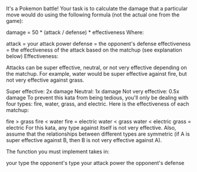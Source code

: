 It's a Pokemon battle! Your task is to calculate the damage that a particular move would do using the following formula (not the actual one from the game):

damage = 50 * (attack / defense) * effectiveness
Where:

attack = your attack power
defense = the opponent's defense
effectiveness = the effectiveness of the attack based on the matchup (see explanation below)
Effectiveness:

Attacks can be super effective, neutral, or not very effective depending on the matchup. For example, water would be super effective against fire, but not very effective against grass.

Super effective: 2x damage
Neutral: 1x damage
Not very effective: 0.5x damage
To prevent this kata from being tedious, you'll only be dealing with four types: fire, water, grass, and electric. Here is the effectiveness of each matchup:

fire > grass
fire < water
fire = electric
water < grass
water < electric
grass = electric
For this kata, any type against itself is not very effective. Also, assume that the relationships between different types are symmetric (if A is super effective against B, then B is not very effective against A).

The function you must implement takes in:

your type
the opponent's type
your attack power
the opponent's defense
